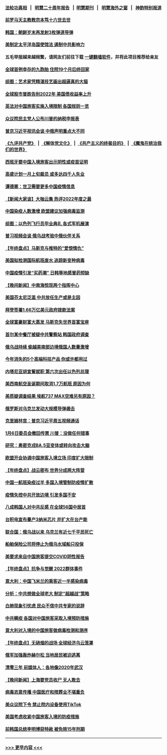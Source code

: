 #### [法轮功真相](https://github.com/gfw-breaker/truth/blob/master/README.md?t=0) &nbsp;&nbsp;|&nbsp;&nbsp; [明慧二十周年报告](https://github.com/gfw-breaker/mh-reports/blob/master/README.md?t=0) &nbsp;&nbsp;|&nbsp;&nbsp;[明慧期刊](https://github.com/gfw-breaker/mh-qikan) &nbsp;&nbsp;|&nbsp;&nbsp; [明慧海外之窗](https://github.com/gfw-breaker/mh-news/blob/master/README.md?t=0) &nbsp;&nbsp;|&nbsp;&nbsp; [神韵特别报道](https://github.com/gfw-breaker/mh-news/blob/master/shenyun.md?t=0)
#### [前罗马天主教教宗本笃十六世去世](../pages/nsc418/n13896447.md?t=01010043) 
#### [韩国：朝鲜岁末再发射3枚弹道导弹](../pages/nsc418/n13896300.md?t=01010043) 
#### [美制定太平洋岛国使馆法 遏制中共影响力](../pages/nsc418/n13895823.md?t=01010043) 
#### 五毛举报越来越频繁，请网友们前往下载 [一键翻墙软件](https://github.com/gfw-breaker/ssr-accounts)，并将此项目推荐给亲友
#### [全球首例幸存的九胞胎 住院19个月后终回家](../pages/nsc418/n13895015.md?t=01010043) 
#### [组图：艺术家凭精湛技艺画出超逼真的大猫](../pages/nsc418/n13893205.md?t=01010043) 
#### [全球股市普跌告别2022年 美国债收益率上升](../pages/nsc418/n13895789.md?t=01010043) 
#### [英法对中国旅客实施入境限制 各国规则一览](../pages/nsc418/n13895639.md?t=01010043) 
#### [众议院民主党人公布川普的纳税申报表](../pages/nsc418/n13895593.md?t=01010043) 
#### [普京习近平视讯会谈 中俄声明重点大不同](../pages/nsc418/n13895586.md?t=01010043) 
#### [《九评共产党》](https://github.com/begood0513/9ping.md/blob/master/README.md) &nbsp;|&nbsp; [《解体党文化》](../../../../jtdwh.md/blob/master/README.md)  &nbsp;|&nbsp; [《共产主义的终极目的》](../../../../gczydzjmd.md/blob/master/README.md) &nbsp;|&nbsp; [《魔鬼在统治我们的世界》](../../../../mgztzwmdsj.md/blob/master/README.md) 
#### [西班牙要中国入境旅客出示阴性或疫苗证明](../pages/nsc418/n13894694.md?t=01010043) 
#### [高盛计划一月上旬裁员 或多达四千人失业](../pages/nsc418/n13895512.md?t=01010043) 
#### [谭德塞：世卫需要更多中国疫情信息](../pages/nsc418/n13895551.md?t=01010043) 
#### [【新闻大家谈】大咖云集 热评2022年度之最](../pages/nsc418/n13895469.md?t=01010043) 
#### [中国染疫人数激增 欧盟建议加强病毒监测](../pages/nsc418/n13895491.md?t=01010043) 
#### [组图：以色列飞行员毕业典礼 各式军机展演](../pages/nsc418/n13895311.md?t=01010043) 
#### [普习视频会谈 俄乌战考验中俄伙伴关系](../pages/nsc418/n13895357.md?t=01010043) 
#### [【年终盘点】马斯克与推特的“爱恨情仇”](../pages/nsc418/n13893800.md?t=01010043) 
#### [美国拟检测国际航班废水 追踪新变种病毒](../pages/nsc418/n13895092.md?t=01010043) 
#### [中国疫情引发“买药潮” 日韩等地感冒药短缺](../pages/nsc418/n13895268.md?t=01010043) 
#### [【晚间新闻】中南海惊现两个指挥中心](../pages/nsc418/n13895248.md?t=01010043) 
#### [美国芬太尼泛滥 中共放任生产或是主因](../pages/nsc418/n13894587.md?t=01010043) 
#### [拜登签署1.66万亿美元政府拨款法案](../pages/nsc418/n13894915.md?t=01010043) 
#### [全球富豪财富大蒸发 马斯克失世界首富宝座](../pages/nsc418/n13894375.md?t=01010043) 
#### [首尔某中餐厅被疑中共警察站 韩国政府调查](../pages/nsc418/n13894473.md?t=01010043) 
#### [俄乌战持续 偷越美南部边境俄国人数量激增](../pages/nsc418/n13894707.md?t=01010043) 
#### [今年消失的5个高端科技产品 你或许都用过](../pages/nsc418/n13894616.md?t=01010043) 
#### [内塔尼亚胡宣誓就职 第六次出任以色列总理](../pages/nsc418/n13894597.md?t=01010043) 
#### [美西南航空圣诞期间取消1.7万航班 原因为何](../pages/nsc418/n13894526.md?t=01010043) 
#### [美质疑调查结果 埃航737 MAX空难另有原因？](../pages/nsc418/n13894534.md?t=01010043) 
#### [俄罗斯对乌克兰发动大规模导弹袭击](../pages/nsc418/n13894449.md?t=01010043) 
#### [克里姆林宫：普京习近平周五视频通话](../pages/nsc418/n13894511.md?t=01010043) 
#### [1月6日委员会撤回传票 川普：没做任何错事](../pages/nsc418/n13894499.md?t=01010043) 
#### [研究：奥密克戎BA.5亚变体或转向攻击大脑](../pages/nsc418/n13894502.md?t=01010043) 
#### [欧盟开会协调中国旅客入境立场 印度扩大限制](../pages/nsc418/n13894366.md?t=01010043) 
#### [【年终盘点】战云密布 世界分成两大阵营](../pages/nsc418/n13891187.md?t=01010043) 
#### [中国一航班染疫过半 多国入境管制防疫情扩散](../pages/nsc418/n13894323.md?t=01010043) 
#### [疫情失控中共开放边境 引发多国不安](../pages/nsc418/n13894300.md?t=01010043) 
#### [八成韩国人对中共反感 在全球56国中居首](../pages/nsc418/n13894345.md?t=01010043) 
#### [台积电宣布量产3纳米芯片 并扩大在台产能](../pages/nsc418/n13894291.md?t=01010043) 
#### [联合国：俄乌战以来 乌克兰有近七千平民死亡](../pages/nsc418/n13894200.md?t=01010043) 
#### [船舶保险公司将停止为俄乌水域船只投保](../pages/nsc418/n13893828.md?t=01010043) 
#### [美要求来自中国旅客提交COVID阴性报告](../pages/nsc418/n13893834.md?t=01010043) 
#### [【年终盘点】抗争与觉醒 2022群体事件](../pages/nsc418/n13888314.md?t=01010043) 
#### [意大利：中国飞米兰的乘客近一半感染病毒](../pages/nsc418/n13893815.md?t=01010043) 
#### [分析：中共想做全球老大 制定“超越战”策略](../pages/nsc418/n13893665.md?t=01010043) 
#### [白肺现象引忧虑 民众不信中共专家的说辞](../pages/nsc418/n13893547.md?t=01010043) 
#### [中共瞒疫 各国对中国旅客采取入境预防措施](../pages/nsc418/n13893740.md?t=01010043) 
#### [意大利对入境的中国旅客做病毒检测和测序](../pages/nsc418/n13893791.md?t=01010043) 
#### [【年终盘点】无硝烟的战场 全球经济乌云笼罩](../pages/nsc418/n13891799.md?t=01010043) 
#### [俄军加强轰炸赫尔松 当地居民被迫逃离](../pages/nsc418/n13893571.md?t=01010043) 
#### [清零三年 前媒体人：各地像2020年武汉](../pages/nsc418/n13892777.md?t=01010043) 
#### [【晚间新闻】上海要党员收尸 无人敢去](../pages/nsc418/n13893514.md?t=01010043) 
#### [病毒恣意传播 中国医疗和殡葬业不堪重负](../pages/nsc418/n13893434.md?t=01010043) 
#### [美众议院下令 禁止院内设备使用TikTok](../pages/nsc418/n13893373.md?t=01010043) 
#### [美国考虑收紧中国旅客入境的防疫措施](../pages/nsc418/n13893193.md?t=01010043) 
#### [前韩国总统李明博获特赦 被免除15年刑期](../pages/nsc418/n13893172.md?t=01010043) 

----
#### [ >>> 更早内容 <<< ](../indexes/nsc418-earlier.md)
